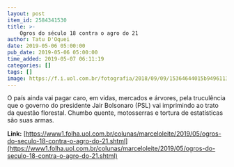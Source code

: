 ```yaml
---
layout: post
item_id: 2584341530
title: >-
    Ogros do século 18 contra o agro do 21
author: Tatu D'Oquei
date: 2019-05-06 05:00:00
pub_date: 2019-05-06 05:00:00
time_added: 2019-05-07 06:11:19
categories: []
tags: []
image: https://f.i.uol.com.br/fotografia/2018/09/09/15364644015b94961131e20_1536464401_3x2_rt.jpg
---
```


O país ainda vai pagar caro, em vidas, mercados e árvores, pela truculência que o governo do presidente Jair Bolsonaro (PSL) vai imprimindo ao trato da questão florestal. Chumbo quente, motosserras e tortura de estatísticas são suas armas.

**Link:** [https://www1.folha.uol.com.br/colunas/marceloleite/2019/05/ogros-do-seculo-18-contra-o-agro-do-21.shtml](https://www1.folha.uol.com.br/colunas/marceloleite/2019/05/ogros-do-seculo-18-contra-o-agro-do-21.shtml)

